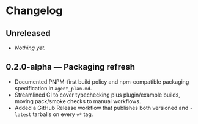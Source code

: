 # Changelog

## Unreleased
- _Nothing yet._

## 0.2.0-alpha — Packaging refresh
- Documented PNPM-first build policy and npm-compatible packaging specification in `agent_plan.md`.
- Streamlined CI to cover typechecking plus plugin/example builds, moving pack/smoke checks to manual workflows.
- Added a GitHub Release workflow that publishes both versioned and `-latest` tarballs on every `v*` tag.
